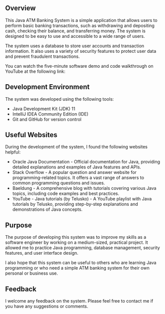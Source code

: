 ## Overview

This Java ATM Banking System is a simple application that allows users to perform basic banking transactions, such as withdrawing and depositing cash, checking their balance, and transferring money. The system is designed to be easy to use and accessible to a wide range of users.

The system uses a database to store user accounts and transaction information. It also uses a variety of security features to protect user data and prevent fraudulent transactions.

You can watch the five-minute software demo and code walkthrough on YouTube at the following link:


## Development Environment

The system was developed using the following tools:

* Java Development Kit (JDK) 11
* IntelliJ IDEA Community Edition (IDE)
* Git and GitHub for version control

## Useful Websites

During the development of the system, I found the following websites helpful:

* Oracle Java Documentation - Official documentation for Java, providing detailed explanations and examples of Java features and APIs.
* Stack Overflow - A popular question and answer website for programming-related topics. It offers a vast range of answers to common programming questions and issues.
* Baeldung - A comprehensive blog with tutorials covering various Java topics, including code examples and best practices.
* YouTube - Java tutorials (by Telusko) - A YouTube playlist with Java tutorials by Telusko, providing step-by-step explanations and demonstrations of Java concepts.

## Purpose

The purpose of developing this system was to improve my skills as a software engineer by working on a medium-sized, practical project. It allowed me to practice Java programming, database management, security features, and user interface design.

I also hope that this system can be useful to others who are learning Java programming or who need a simple ATM banking system for their own personal or business use.

## Feedback

I welcome any feedback on the system. Please feel free to contact me if you have any suggestions or comments.
